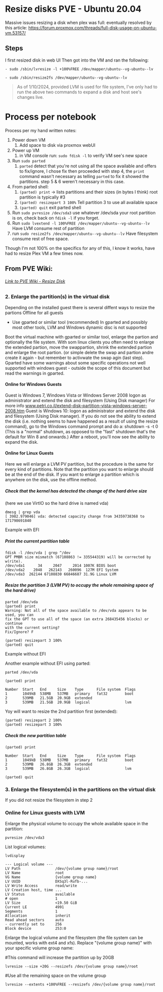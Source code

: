 # Resize disks PVE - Ubuntu 20.04

Massive issues resizing a disk when plex was full: eventually resolved by this article: <https://forum.proxmox.com/threads/full-disk-usage-on-ubuntu-vm.53157/>

## Steps

I first resized disk in web UI 
Then got into the VM and ran the following: 

`- sudo /sbin/lvresize -l +100%FREE /dev/mapper/ubuntu--vg-ubuntu--lv`

`- sudo /sbin/resize2fs /dev/mapper/ubuntu--vg-ubuntu--lv`

> As of 1/10/2024, provided LVM is used for file system, I've only had to run the above two commands to expand a disk and host see's changes live. 

# Process per notebook
Process per my hand written notes: 
1. Power down VM
	1. Add space to disk via proxmox webUI
2. Power up VM 
	1. in VM console run: `sudo fdisk -l` to verify VM see's new space
3. Run `sudo parted`
   1. `parted` detect that you're not using all the space available and offers to fix/ignore, I chose fix then proceeded with step 4, the `print` command wasn't necessary as telling `parted` to fix it showed the partitions. step 5 & 6 weren't necessary in this case. 	
4. From parted shell: 
	1. `(parted) print` -> lists partitions and their sizes (in bytes I think) root partition is typically #3 
	2. `(parted) resizepart 3 100%` Tell partition 3 to use all available space
	3. `(parted) quit` exit parted shell 
5. Run `sudo pvresize /dev/sda3` use whatever /dev/sda your root partition is on, check back on `fdisk -l` if you forget. 
6. Run `sudo lvextend -l 100%FREE /dev/mapper/ubuntu--vg-ubuntu--lv` Have LVM consume rest of partition
7. run `sudo resize2fs /dev/mapper/ubuntu--vg-ubuntu--lv` Have filesystem consume rest of free space. 

Though I'm not 100% on the specifics for any of this, I know it works, have had to resize Plex VM a few times now. 

## From PVE Wiki: 

###### [Link to PVE Wiki - Resize Disk](https://pve.proxmox.com/wiki/Resize_disks)

### 2. Enlarge the partition(s) in the virtual disk

Depending on the installed guest there is several diffent ways to resize the partions
Offline for all guests

- Use gparted or similar tool (recommended)
In gparted and possibly most other tools, LVM and Windows dynamic disc is not supported

Boot the virtual machine with gparted or similar tool, enlarge the partion and optionally the file system. With som linux clients you often need to enlarge the extended partion, move the swappartion, shrink the extended partion and enlarge the root partion. (or simple delete the swap and partion andre create it again - but remember to activwate the swap agin (last step).
Gparted have some warnings about some specific operations not well supported with windows guest - outside the scope of this document but read the warnings in gparted.


#### Online for Windows Guests

Guest is Windows 7, Windows Vista or Windows Server 2008
logon as administrator and extend the disk and filesystem (Using Disk manager)
For more info www.petri.co.il/extend-disk-partition-vista-windows-server-2008.htm
Guest is Windows 10: logon as administrator and extend the disk and filesystem (Using Disk manager). If you do not see the ability to extend the disk (i.e. nothing seems to have happened as a result of using the resize command), go to the Windows command prompt and do a: shutdown -s -t 0 (This is a "normal" shutdown, as opposed to the "fast" shutdown that's the default for Win 8 and onwards.) After a reboot, you'll now see the ability to expand the disk.

#### Online for Linux Guests

Here we will enlarge a LVM PV partition, but the procedure is the same for every kind of partitions. Note that the partition you want to enlarge should be at the end of the disk. If you want to enlarge a partition which is anywhere on the disk, use the offline method.

##### Check that the kernel has detected the change of the hard drive size

(here we use VirtIO so the hard drive is named vda)

	dmesg | grep vda
	[ 3982.979046] vda: detected capacity change from 34359738368 to 171798691840

Example with EFI

##### Print the current partition table

	fdisk -l /dev/vda | grep ^/dev
	GPT PMBR size mismatch (67108863 != 335544319) will be corrected by w(rite).
	/dev/vda1      34     2047     2014 1007K BIOS boot
	/dev/vda2    2048   262143   260096  127M EFI System
	/dev/vda3  262144 67108830 66846687 31.9G Linux LVM


##### Resize the partition 3 (LVM PV) to occupy the whole remaining space of the hard drive)

	parted /dev/vda
	(parted) print
	Warning: Not all of the space available to /dev/vda appears to be used, you can
	fix the GPT to use all of the space (an extra 268435456 blocks) or continue
	with the current setting? 
	Fix/Ignore? F 

	(parted) resizepart 3 100%
	(parted) quit

Example without EFI

Another example without EFI using parted:

	parted /dev/vda

	(parted) print

	Number  Start   End     Size    Type      File system  Flags
	1       1049kB  538MB   537MB   primary   fat32        boot
	2       539MB   21.5GB  20.9GB  extended
	3       539MB   21.5GB  20.9GB  logical                lvm

Yoy will want to resize the 2nd partition first (extended):

	(parted) resizepart 2 100%
	(parted) resizepart 3 100%

##### Check the new partition table

	(parted) print

	Number  Start   End     Size    Type      File system  Flags
	1       1049kB  538MB   537MB   primary   fat32        boot
	2       539MB   26.8GB  26.3GB  extended
	3       539MB   26.8GB  26.3GB  logical                lvm

	(parted) quit


### 3. Enlarge the filesystem(s) in the partitions on the virtual disk

If you did not resize the filesystem in step 2

### Online for Linux guests with LVM

Enlarge the physical volume to occupy the whole available space in the partition:

	pvresize /dev/vda3

List logical volumes:

	lvdisplay

	--- Logical volume ---
	LV Path                /dev/{volume group name}/root
	LV Name                root
	VG Name                {volume group name}
	LV UUID                DXSq3l-Rufb-...
	LV Write Access        read/write
	LV Creation host, time ...
	LV Status              available
	# open                 1
	LV Size                <19.50 GiB
	Current LE             4991
	Segments               1
	Allocation             inherit
	Read ahead sectors     auto
	- currently set to     256
	Block device           253:0


Enlarge the logical volume and the filesystem (the file system can be mounted, works with ext4 and xfs). Replace "{volume group name}" with your specific volume group name:

#This command will increase the partition up by 20GB

	lvresize --size +20G --resizefs /dev/{volume group name}/root 

#Use all the remaining space on the volume group  

	lvresize --extents +100%FREE --resizefs /dev/{volume group name}/root
